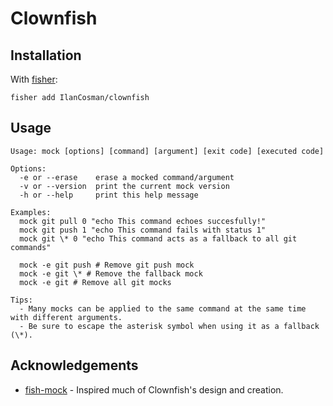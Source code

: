 # Clownfish

## Installation

With [fisher][]:

```console
fisher add IlanCosman/clownfish
```

## Usage

```console
Usage: mock [options] [command] [argument] [exit code] [executed code]

Options:
  -e or --erase    erase a mocked command/argument
  -v or --version  print the current mock version
  -h or --help     print this help message

Examples:
  mock git pull 0 "echo This command echoes succesfully!"
  mock git push 1 "echo This command fails with status 1"
  mock git \* 0 "echo This command acts as a fallback to all git commands"

  mock -e git push # Remove git push mock
  mock -e git \* # Remove the fallback mock
  mock -e git # Remove all git mocks

Tips:
  - Many mocks can be applied to the same command at the same time with different arguments.
  - Be sure to escape the asterisk symbol when using it as a fallback (\*).
```

## Acknowledgements

- [fish-mock][] - Inspired much of Clownfish's design and creation.

[fish-mock]: https://github.com/matchai/fish-mock
[fisher]: https://github.com/jorgebucaran/fisher
